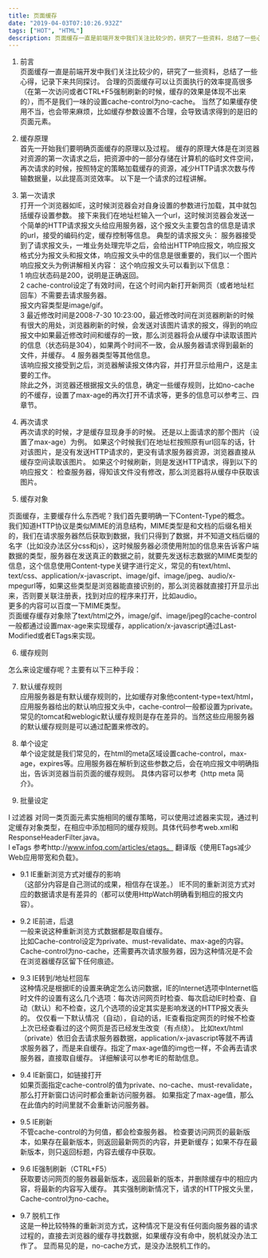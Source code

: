 ```yaml
---
title: 页面缓存
date: "2019-04-03T07:10:26.932Z"
tags: ["HOT", "HTML"]
description: 页面缓存一直是前端开发中我们关注比较少的，研究了一些资料，总结了一些心得，记录下来共同探讨。
---
```


1. 前言  
页面缓存一直是前端开发中我们关注比较少的，研究了一些资料，总结了一些心得，记录下来共同探讨。
合理的页面缓存可以让页面执行的效率提高很多（在第一次访问或者CTRL+F5强制刷新的时候，缓存的效果是体现不出来的），而不是我们一味的设置cache-control为no-cache。
当然了如果缓存使用不当，也会带来麻烦，比如缓存参数设置不合理，会导致请求得到的是旧的页面元素。  

2. 缓存原理    
首先一开始我们要明确页面缓存的原理以及过程。
缓存的原理大体是在浏览器对资源的第一次请求之后，把资源中的一部分存储在计算机的临时文件空间，再次请求的时候，按照特定的策略加载缓存的资源，减少HTTP请求次数与传输数据量，以此提高浏览效率。
以下是一个请求的过程讲解。

3. 第一次请求  
打开一个浏览器如IE，这时候浏览器会对自身设置的参数进行加载，其中就包括缓存设置参数。
接下来我们在地址栏输入一个url，这时候浏览器会发送一个简单的HTTP请求报文头给应用服务器，这个报文头主要包含的信息是请求的url，接受的编码约定，缓存控制等信息。
典型的请求报文头：
服务器接受到了请求报文头，一堆业务处理完毕之后，会给出HTTP响应报文，响应报文格式分为报文头和报文体，响应报文头中的信息是很重要的，我们以一个图片响应报文头为例讲解相关内容：
这个响应报文头可以看到以下信息：  
1  响应状态码是200，说明是正确返回。  
2  cache-control设定了有效时间，在这个时间内新打开新网页（或者地址栏回车）不需要去请求服务器。  
报文内容类型是image/gif。  
3  最近修改时间是2008-7-30 10:23:00，最近修改时间在浏览器刷新的时候有很大的用处，浏览器刷新的时候，会发送对该图片请求的报文，得到的响应报文中如果最近修改时间和缓存的一致，那么浏览器将会从缓存中读取该图片的信息（状态码是304），如果两个时间不一致，会从服务器请求得到最新的文件，并缓存。
4  服务器类型等其他信息。  
该响应报文接受到之后，浏览器解读报文体内容，并打开显示给用户，这是主要的工作。  
除此之外，浏览器还根据报文头的信息，确定一些缓存规则，比如no-cache的不缓存，设置了max-age的再次打开不请求等，更多的信息可以参考三、四章节。

4. 再次请求  
再次请求的时候，才是缓存显现身手的时候。
还是以上面请求的那个图片（设置了max-age）为例。
如果这个时候我们在地址栏按照原有url回车的话，针对该图片，是没有发送HTTP请求的，更没有请求服务器资源，浏览器直接从缓存空间读取该图片。
如果这个时候刷新，则是发送HTTP请求，得到以下的响应报文：
检查服务器，得知该文件没有修改，那么浏览器将从缓存中获取该图片。

5. 缓存对象  

页面缓存，主要缓存什么东西呢？我们首先要明确一下Content-Type的概念。  
我们知道HTTP协议是类似MIME的消息结构，MIME类型是和文档的后缀名相关的，我们在请求服务器然后获取到数据，我们只得到了数据，并不知道文档后缀的名字（比如没办法区分css和js），这时候服务器必须使用附加的信息来告诉客户端数据的类型，服务器在发送真正的数据之前，就要先发送标志数据的MIME类型的信息，这个信息使用Content-type关键字进行定义，常见的有text/html、text/css、application/x-javascript、image/gif、image/jpeg、audio/x-mpegurl等，如果这些类型是浏览器能直接识别的，那么浏览器就直接打开显示出来，否则要关联注册表，找到对应的程序来打开，比如audio。  
更多的内容可以百度一下MIME类型。  
页面缓存缓存对象除了text/html之外，image/gif、image/jpeg的cache-control一般都通过设置max-age来实现缓存，application/x-javascript通过Last-Modified或者ETags来实现。

6. 缓存规则  

怎么来设定缓存呢？主要有以下三种手段：

7. 默认缓存规则  
应用服务器是有默认缓存规则的，比如缓存对象他content-type=text/html，应用服务器给出的默认响应报文头中，cache-control一般都设置为private。
常见的tomcat和weblogic默认缓存规则是存在差异的。当然这些应用服务器的默认缓存规则是可以通过配置来修改的。

8. 单个设定  
单个设定就是我们常见的，在html的meta区域设置cache-control，max-age，expires等。应用服务器在解析到这些参数之后，会在响应报文中明确指出，告诉浏览器当前页面的缓存规则。
具体内容可以参考《http meta 简介》。

9. 批量设定  

l  过滤器
对同一类页面元素实施相同的缓存策略，可以使用过滤器来实现，通过判定缓存对象类型，在相应中添加相同的缓存规则。具体代码参考web.xml和ResponseHeaderFilter.java。  
l  eTags
参考http://www.infoq.com/articles/etags。
翻译版《使用ETags减少Web应用带宽和负载》。

* 9.1 IE重新浏览方式对缓存的影响  
（这部分内容是自己测试的成果，相信存在误差。）
IE不同的重新浏览方式对应的数据请求是有差异的（都可以使用HttpWatch明确看到相应的报文内容）。
* 9.2 IE前进，后退  
一般来说这种重新浏览方式数据都是取自缓存。  
比如Cache-control设定为private、must-revalidate、max-age的内容。
Cache-control为no-cache，还需要再次请求服务器，因为这种情况是不会在浏览器缓存区留下任何痕迹。

* 9.3 IE转到/地址栏回车  
这种情况是根据IE的设置来确定怎么访问数据，IE的Internet选项中Internet临时文件的设置有这么几个选项：每次访问网页时检查、每次启动IE时检查、自动（默认）和不检查，这几个选项的设定其实是影响发送的HTTP报文表头的。
仅仅看一下默认情况（自动），自动的话，IE查看指定网页的时候不检查上次已经查看过的这个网页是否已经发生改变（有点绕）。
比如text/html（private）依旧会去请求服务器数据，application/x-javascript等就不再请求服务器了，而是来自缓存。指定了max-age值的img也一样，不会再去请求服务器，直接取自缓存。
详细解读可以参考IE的帮助信息。

* 9.4 IE新窗口，如链接打开  
如果页面指定cache-control的值为private、no-cache、must-revalidate，那么打开新窗口访问时都会重新访问服务器。
如果指定了max-age值，那么在此值内的时间里就不会重新访问服务器。

* 9.5 IE刷新  
不管cache-control的为何值，都会检查服务器。
检查要访问网页的最新版本，如果存在最新版本，则返回最新网页的内容，并更新缓存；如果不存在最新版本，则只返回标题，内容去缓存中获取。

* 9.6  IE强制刷新（CTRL+F5）  
获取要访问网页的服务器最新版本，返回最新的版本，并删除缓存中的相应内容，将最新的内容写入缓存。
其实强制刷新情况下，请求的HTTP报文头里，Cache-control为no-cache。

* 9.7  脱机工作  
这是一种比较特殊的重新浏览方式，这种情况下是没有任何面向服务器的请求过程的，直接去浏览器的缓存寻找数据，如果缓存没有命中，脱机就没办法工作了。
显而易见的是，no-cache方式，是没办法脱机工作的。